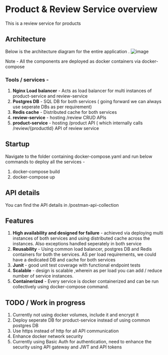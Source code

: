# Product & Review Service overview
This is a review service for products

## Architecture
Below is the architecture diagram for the entire application .
![image](https://user-images.githubusercontent.com/12785130/232682925-5f365906-329d-4a4d-9a6d-2d3c61bbf814.png)

Note - All the components are deployed as docker containers via docker-compose

### Tools / services -
1) **Nginx Load balancer** - Acts as load balancer for multi instances of product-service and review-service
2) **Postgres DB** - SQL DB for both services ( going forward we can always use seperate DBs as per requirement)
3) **Redis cache** - Distributed cache for both services
4) **review-service** - hosting /review CRUD APIs
5) **product-service** - hosting /product API ( which internally calls /review/{productId} API of review service

## Startup
Navigate to the folder containing docker-compose.yaml and run below commands to deploy all the services  -
1) docker-compose build
2) docker-compose up

## API details 
You can find the API details in /postman-api-collection


## Features 
1) **High availability and designed for failure** - achieved via deploying multi instances of both services and using distributed cache across the instances. Also exceptions handled seperately in both service
2) **Reusability** - Using common load balancer, postgres DB and Redis containers for both the services. AS per load requirements, we could have a dedicated DB and cache for both services
3) **Junit** - good unit test coverage with functional endpoint tests
4) **Scalable** - design is scalable ,wherein as per load you can add / reduce number of service instances.
5) **Containerized** - Every service is docker containerized and can be run collectively using docker-compose command.

## TODO / Work in progress
1) Currently not using docker volumes, include it and encrypt it
2) Deploy seperate DB for product-service instead of using common postgres DB
3) Use https instead of http for all API communication 
4) Enhance docker network security
5) Currently using Basic Auth for authentication, need to enhance the security using API gateway and JWT and API tokens



